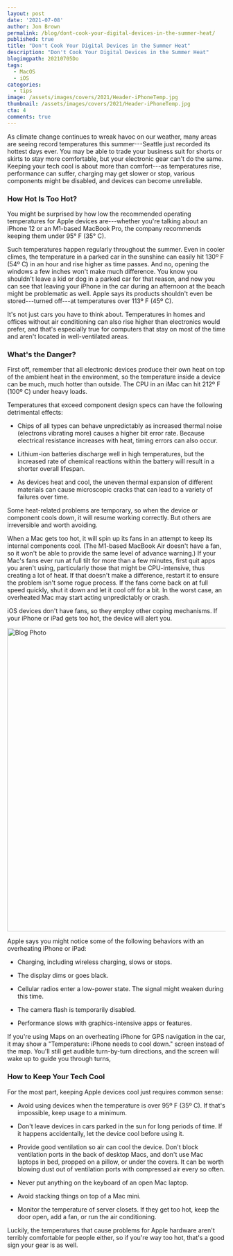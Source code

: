 ```yaml
---
layout: post
date: '2021-07-08'
author: Jon Brown
permalink: /blog/dont-cook-your-digital-devices-in-the-summer-heat/
published: true
title: "Don't Cook Your Digital Devices in the Summer Heat"
description: "Don't Cook Your Digital Devices in the Summer Heat"
blogimgpath: 20210705Do
tags:
  - MacOS
  - iOS
categories:
  - tips
image: /assets/images/covers/2021/Header-iPhoneTemp.jpg
thumbnail: /assets/images/covers/2021/Header-iPhoneTemp.jpg
cta: 4
comments: true
---
```

As climate change continues to wreak havoc on our weather, many areas
are seeing record temperatures this summer---Seattle just recorded its
hottest days ever. You may be able to trade your business suit for
shorts or skirts to stay more comfortable, but your electronic gear
can't do the same. Keeping your tech cool is about more than
comfort---as temperatures rise, performance can suffer, charging may get
slower or stop, various components might be disabled, and devices can
become unreliable.​

### How Hot Is Too Hot?

You might be surprised by how low the recommended operating temperatures
for Apple devices are---whether you're talking about an iPhone 12 or an
M1-based MacBook Pro, the company recommends keeping them under 95° F
(35° C).

Such temperatures happen regularly throughout the summer. Even in cooler
climes, the temperature in a parked car in the sunshine can easily hit
130º F (54º C) in an hour and rise higher as time passes. And no,
opening the windows a few inches won't make much difference. You know
you shouldn't leave a kid or dog in a parked car for that reason, and
now you can see that leaving your iPhone in the car during an afternoon
at the beach might be problematic as well. Apple says its products
shouldn't even be stored---turned off---at temperatures over 113º F (45º
C).

It's not just cars you have to think about. Temperatures in homes and
offices without air conditioning can also rise higher than electronics
would prefer, and that's especially true for computers that stay on most
of the time and aren't located in well-ventilated areas.​

### What's the Danger?

First off, remember that all electronic devices produce their own heat
on top of the ambient heat in the environment, so the temperature inside
a device can be much, much hotter than outside. The CPU in an iMac can
hit 212º F (100º C) under heavy loads.

Temperatures that exceed component design specs can have the following
detrimental effects:

-   Chips of all types can behave unpredictably as increased thermal
    noise (electrons vibrating more) causes a higher bit error rate.
    Because electrical resistance increases with heat, timing errors can
    also occur.

-   Lithium-ion batteries discharge well in high temperatures, but the
    increased rate of chemical reactions within the battery will result
    in a shorter overall lifespan.

-   As devices heat and cool, the uneven thermal expansion of different
    materials can cause microscopic cracks that can lead to a variety of
    failures over time.

Some heat-related problems are temporary, so when the device or
component cools down, it will resume working correctly. But others are
irreversible and worth avoiding.

When a Mac gets too hot, it will spin up its fans in an attempt to keep
its internal components cool. (The M1-based MacBook Air doesn't have a
fan, so it won't be able to provide the same level of advance warning.)
If your Mac's fans ever run at full tilt for more than a few minutes,
first quit apps you aren't using, particularly those that might be
CPU-intensive, thus creating a lot of heat. If that doesn't make a
difference, restart it to ensure the problem isn't some rogue process.
If the fans come back on at full speed quickly, shut it down and let it
cool off for a bit. In the worst case, an overheated Mac may start
acting unpredictably or crash.

iOS devices don't have fans, so they employ other coping mechanisms. If
your iPhone or iPad gets too hot, the device will alert you.

<img alt="Blog Photo" src="{{ site.site_cdn }}/assets/images/blog/2021/20210705Do/image2.jpeg" class="img-fluid rounded m-2" width="700" />

Apple says you might notice some of the following behaviors with an
overheating iPhone or iPad:

-   Charging, including wireless charging, slows or stops.

-   The display dims or goes black.

-   Cellular radios enter a low-power state. The signal might weaken
    during this time.

-   The camera flash is temporarily disabled.

-   Performance slows with graphics-intensive apps or features.

If you're using Maps on an overheating iPhone for GPS navigation in the
car, it may show a "Temperature: iPhone needs to cool down." screen
instead of the map. You'll still get audible turn-by-turn directions,
and the screen will wake up to guide you through turns,​

### How to Keep Your Tech Cool

For the most part, keeping Apple devices cool just requires common
sense:

-   Avoid using devices when the temperature is over 95º F (35º C). If
    that's impossible, keep usage to a minimum.

-   Don't leave devices in cars parked in the sun for long periods of
    time. If it happens accidentally, let the device cool before using
    it.

-   Provide good ventilation so air can cool the device. Don't block
    ventilation ports in the back of desktop Macs, and don't use Mac
    laptops in bed, propped on a pillow, or under the covers. It can be
    worth blowing dust out of ventilation ports with compressed air
    every so often.

-   Never put anything on the keyboard of an open Mac laptop.

-   Avoid stacking things on top of a Mac mini.

-   Monitor the temperature of server closets. If they get too hot, keep
    the door open, add a fan, or run the air conditioning.

Luckily, the temperatures that cause problems for Apple hardware aren't
terribly comfortable for people either, so if you're way too hot, that's
a good sign your gear is as well.